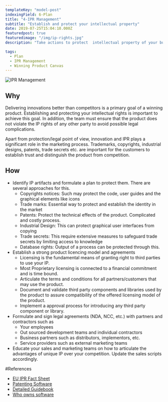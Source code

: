```yaml
---
templateKey: "model-post"
indexingField: 6-Plan
title: "4-IPR Management"
subtitle: "Establish and protect your intellectual property"
date: 2019-07-25T15:04:10.000Z
featuredpost: true
featuredimage: "/img/ip-rights.jpg"
description: "Take actions to protect  intellectual property of your business and technical innovations. Take necessary actions such as patenting, copy-right clauses and establishing a non-disclosure agreement with relevant stakeholders. Validate compatibility of third-party licenses."

tags:
  - Plan
  - IPR Management
  - Winning Product Canvas
---
```


![IPR Management](/img/ip-rights.jpg)

## Why

Delivering innovations better than competitors is a primary goal of a winning product. Establishing and protecting your intellectual rights is important to achieve this goal. In addition, the team must ensure that the product does not violate the IP rights of any other party to avoid possible legal complications. 

Apart from protection/legal point of view, innovation and IPR plays a significant role in the marketing process. Trademarks, copyrights, industrial designs, patents, trade secrets etc. are important for the customers to establish trust and distinguish the product from competition.

## How
- Identify IP artifacts and formulate a plan to protect them. There are several  approaches for this.
  - Copyrights notices: Such may protect the code, user guides and the graphical elements like icons
  - Trade marks: Essential way to protect and establish the identity in the market
  - Patents: Protect the technical effects of the product. Complicated and costly process.
  - Industrial Design: This can protect graphical user interfaces from copying
  - Trade secrets: This require extensive measures to safeguard trade secrets by limiting access to knowledge
  - Database rights: Output of a process can be protected through this.
- Establish a strong product licencing model and agreements
  - Licensing is the fundamental means of granting right to third parties to use your IP. 
  - Most Proprietary licensing is connected to a financial commitment and is time bound.
  - Articulate the terms and conditions for all partners/customers that may use the product.
  - Document and validate third party components and libraries used by the product to assure compatibility of the offered licensing model of the product.
  - Implement a approval process for introducing any third party component or library.
- Formulate and sign legal agreements (NDA, NCC, etc.) with partners and contractors such as
  - Your employees
  - Out sourced development teams and individual contractors
  - Business partners such as distributors, implementors, etc.
  - Service providers such as external marketing teams
- Educate your sales and marketing teams on how to articulate the advantages of unique IP over your competition. Update the sales scripts accordingly.


#References

- [EU IPR Fact Sheet](https://iprhelpdesk.eu/sites/default/files/newsdocuments/Fact-Sheet-IPR-Management-in-Software-Development.pdf)
- [Patenting Software](https://www.wipo.int/sme/en/documents/software_patents_fulltext.html)
- [Detailed Guidebook](https://unctad.org/en/PublicationsLibrary/ictsd2004ipd10_en.pdf)
- [Who owns software](https://devhaus.ie/guides/intellectual-property-rights-who-owns-the-software)
